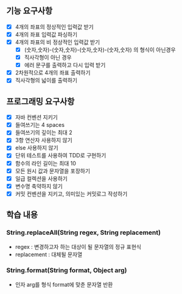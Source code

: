 ## 기능 요구사항

- [x] 4개의 좌표의 정상적인 입력값 받기
- [x] 4개의 좌표 입력값 파싱하기
- [x] 4개의 좌표의 비 정상적인 입력값 받기
  - [x] (숫자,숫자)-(숫자,숫자)-(숫자,숫자)-(숫자,숫자) 의 형식이 아닌경우
  - [x] 직사각형이 아닌 경우
  - [x] 에러 문구를 출력하고 다시 입력 받기
- [x] 2차원적으로 4개의 좌표 출력하기
- [x] 직사각형의 넓이를 출력하기

## 프로그래밍 요구사항

- [x] 자바 컨벤션 지키기
- [x] 들여쓰기는 4 spaces
- [x] 들여쓰기의 깊이는 최대 2
- [x] 3항 연산자 사용하지 않기
- [x] else 사용하지 않기
- [x] 단위 테스트를 사용하여 TDD로 구현하기
- [x] 함수의 라인 길이는 최대 10
- [x] 모든 원시 값과 문자열을 포장하기
- [x] 일급 컬렉션을 사용하기
- [x] 변수명 축약하지 않기
- [x] 커밋 컨벤션을 지키고, 의미있는 커밋로그 작성하기

## 학습 내용

### String.replaceAll(String regex, String replacement)

- regex : 변경하고자 하는 대상이 될 문자열의 정규 표현식
- replacement : 대체될 문자열

### String.format(String format, Object arg)

- 인자 arg를 형식 format에 맞춘 문자열 반환